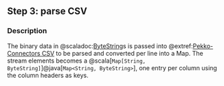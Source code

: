 ## Step 3: parse CSV

### Description

The binary data in @scaladoc:[ByteString](org.apache.pekko.util.ByteString)s is passed into @extref:[Pekko-Connectors CSV](pekko-connectors:data-transformations/csv.html) to be parsed and converted per line into a Map. The stream elements becomes a @scala[`Map[String, ByteString]`]@java[`Map<String, ByteString>`], one entry per column using the column headers as keys.
